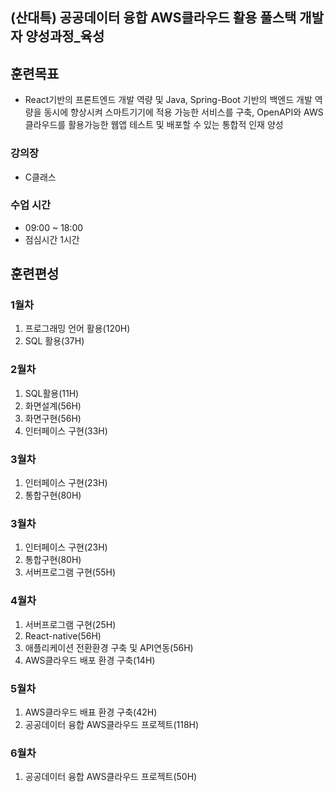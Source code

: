 ## (산대특) 공공데이터 융합 AWS클라우드 활용 풀스택 개발자 양성과정_육성
## 훈련목표
- React기반의 프론트엔드 개발 역량 및 Java, Spring-Boot 기반의 백엔드 개발 역량을 동시에 향상시켜 스마트기기에 적용 가능한 서비스를 구축, OpenAPI와 AWS클라우드를 활용가능한 웹앱 테스트 및 배포할 수 있는 통합적 인재 양성

### 강의장 
- C클래스

### 수업 시간
- 09:00 ~ 18:00
- 점심시간 1시간

## 훈련편성

### 1월차
1. 프로그래밍 언어 활용(120H)
2. SQL 활용(37H)

### 2월차
1. SQL활용(11H)
2. 화면설계(56H)
3. 화면구현(56H)
4. 인터페이스 구현(33H)

### 3월차
1. 인터페이스 구현(23H)
2. 통합구현(80H)

### 3월차
1. 인터페이스 구현(23H)
2. 통합구현(80H)
3. 서버프로그램 구현(55H)

### 4월차
1. 서버프로그램 구현(25H)
2. React-native(56H)
3. 애플리케이션 전환환경 구축 및 API연동(56H)
4. AWS클라우드 배포 환경 구축(14H)

### 5월차
1. AWS클라우드 배표 환경 구축(42H)
2. 공공데이터 융합 AWS클라우드 프로젝트(118H)

### 6월차
1. 공공데이터 융합 AWS클라우드 프로젝트(50H)
